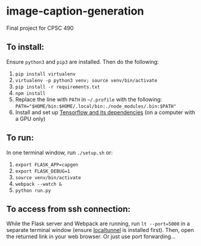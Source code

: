 # image-caption-generation
Final project for CPSC 490

## To install:
Ensure `python3` and `pip3` are installed. Then do the following:

1. `pip install virtualenv`
1. `virtualenv -p python3 venv; source venv/bin/activate`
1. `pip install -r requirements.txt`
1. `npm install`
1. Replace the line with `PATH` in `~/.profile` with the following: `PATH="$HOME/bin:$HOME/.local/bin:./node_modules/.bin:$PATH"`
1. Install and set up [Tensorflow and its dependencies](https://medium.com/@acrosson/installing-nvidia-cuda-cudnn-tensorflow-and-keras-69bbf33dce8a) (on a computer with a GPU only)

## To run:
In one terminal window, run `./setup.sh` or:

1. `export FLASK_APP=capgen`
1. `export FLASK_DEBUG=1`
1. `source venv/bin/activate`
1. `webpack --watch &`
1. `python run.py`

## To access from ssh connection:
While the Flask server and Webpack are running, run `lt --port=5000` in a separate terminal window (ensure [localtunnel](https://localtunnel.github.io/www/) is installed first). Then, open the returned link in your web browser. Or just use port forwarding...
